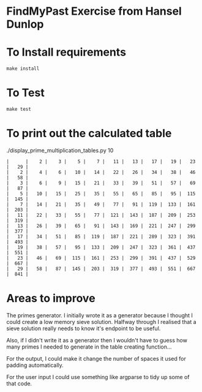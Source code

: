 FindMyPast Exercise from Hansel Dunlop
======================================

To Install requirements
=======================

    make install


To Test
=======

    make test

To print out the calculated table
=================================

   ./display_prime_multiplication_tables.py 10

    |      |    2 |    3 |    5 |    7 |   11 |   13 |   17 |   19 |   23 |   29 |
    |    2 |    4 |    6 |   10 |   14 |   22 |   26 |   34 |   38 |   46 |   58 |
    |    3 |    6 |    9 |   15 |   21 |   33 |   39 |   51 |   57 |   69 |   87 |
    |    5 |   10 |   15 |   25 |   35 |   55 |   65 |   85 |   95 |  115 |  145 |
    |    7 |   14 |   21 |   35 |   49 |   77 |   91 |  119 |  133 |  161 |  203 |
    |   11 |   22 |   33 |   55 |   77 |  121 |  143 |  187 |  209 |  253 |  319 |
    |   13 |   26 |   39 |   65 |   91 |  143 |  169 |  221 |  247 |  299 |  377 |
    |   17 |   34 |   51 |   85 |  119 |  187 |  221 |  289 |  323 |  391 |  493 |
    |   19 |   38 |   57 |   95 |  133 |  209 |  247 |  323 |  361 |  437 |  551 |
    |   23 |   46 |   69 |  115 |  161 |  253 |  299 |  391 |  437 |  529 |  667 |
    |   29 |   58 |   87 |  145 |  203 |  319 |  377 |  493 |  551 |  667 |  841 |


Areas to improve
================

The primes generator. I initially wrote it as a generator because I thought I
could create a low memory sieve solution. Halfway through I realised that a
sieve solution really needs to know it's endpoint to be useful. 

Also, if I didn't write it as a generator then I wouldn't have to guess how
many primes I needed to generate in the table creating function... 

For the output, I could make it change the number of spaces it used for padding
automatically. 

For the user input I could use something like argparse to tidy up some of that code.
